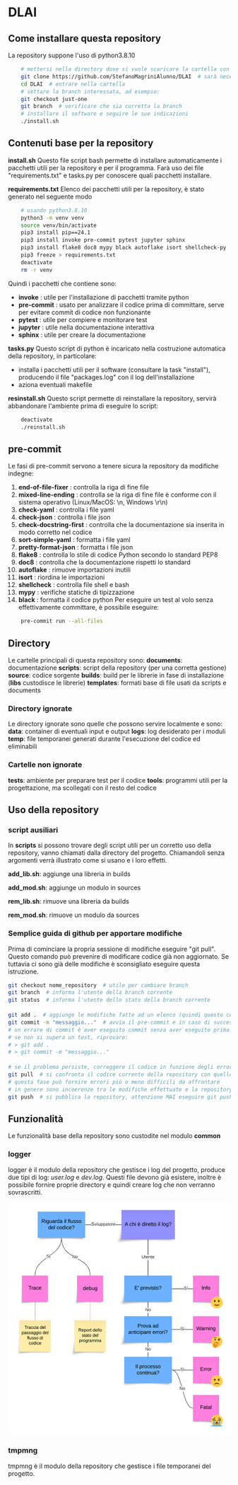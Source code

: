 # DLAI

## Come installare questa repository

La repository suppone l'uso di python3.8.10
~~~bash
    # mettersi nella directory dove si vuole scaricare la cartella con dentro la repository
    git clone https://github.com/StefanoMagriniAlunno/DLAI  # sarà necessario autenticarsi
    cd DLAI  # entrare nella cartella
    # settare la branch interessata, ad esempio:
    git checkout just-one
    git branch  # verificare che sia corretta la branch
    # installare il software e seguire le sue indicazioni
    ./install.sh
~~~

## Contenuti base per la repository

**install.sh**
Questo file script bash permette di installare automaticamente i pacchetti utili per la repository e per il programma.
Farà uso dei file "requirements.txt" e tasks.py per conoscere quali pacchetti installare.

**requirements.txt**
Elenco dei pacchetti utili per la repository, è stato generato nel seguente modo
~~~bash
    # usando python3.8.10
    python3 -m venv venv
    source venv/bin/activate
    pip3 install pip==24.1
    pip3 install invoke pre-commit pytest jupyter sphinx
    pip3 install flake8 doc8 mypy black autoflake isort shellcheck-py
    pip3 freeze > requirements.txt
    deactivate
    rm -r venv
~~~
Quindi i pacchetti che contiene sono:
-   **invoke** : utile per l'installazione di pacchetti tramite python
-   **pre-commit** : usato per analizzare il codice prima di committare, serve per evitare commit di codice non funzionante
-   **pytest** : utile per compiere e monitorare test
-   **jupyter** : utile nella documentazione interattiva
-   **sphinx** : utile per creare la documentazione

**tasks.py**
Questo script di python è incaricato nella costruzione automatica della repository, in particolare:

-   installa i pacchetti utili per il software (consultare la task "install"), producendo il file "packages.log" con il log dell'installazione
-   aziona eventuali makefile

**resinstall.sh**
Questo script permette di reinstallare la repository, servirà abbandonare l'ambiente prima di eseguire lo script:
~~~bash
    deactivate
    ./reinstall.sh
~~~

## pre-commit
Le fasi di pre-commit servono a tenere sicura la repository da modifiche indegne:
1. **end-of-file-fixer** : controlla la riga di fine file
2. **mixed-line-ending** : controlla se la riga di fine file è conforme con il sistema operativo (Linux/MacOS: \n, Windows \r\n)
3. **check-yaml** : controlla i file yaml
4. **check-json** : controlla i file json
5. **check-docstring-first** : controlla che la documentazione sia inserita in modo corretto nel codice
6. **sort-simple-yaml** : formatta i file yaml
7. **pretty-format-json** : formatta i file json
8. **flake8** : controlla lo stile di codice Python secondo lo standard PEP8
9. **doc8** : controlla che la documentazione rispetti lo standard
10. **autoflake** : rimuove importazioni inutili
11. **isort** : riordina le importazioni
12. **shellcheck** : controlla file shell e bash
13. **mypy** : verifiche statiche di tipizzazione
14. **black** : formatta il codice python
Per eseguire un test al volo senza effettivamente committare, è possibile eseguire:
~~~bash
    pre-commit run --all-files
~~~

## Directory
Le cartelle principali di questa repository sono:
**documents**: documentazione
**scripts**: script della repository (per una corretta gestione)
**source**: codice sorgente
**builds**: build per le librerie in fase di installazione (**libs** custodisce le librerie)
**templates**: formati base di file usati da scripts e documents

### Directory ignorate
Le directory ignorate sono quelle che possono servire localmente e sono:
**data**: container di eventuali input e output
**logs**: log desiderato per i moduli
**temp**: file temporanei generati durante l'esecuzione del codice ed eliminabili

### Cartelle non ignorate
**tests**: ambiente per preparare test per il codice
**tools**: programmi utili per la progettazione, ma scollegati con il resto del codice


## Uso della repository

### script ausiliari

In **scripts** si possono trovare degli script utili per un corretto uso della repository, vanno chiamati dalla directory del progetto. Chiamandoli senza argomenti verrà illustrato come si usano e i loro effetti.

**add_lib.sh**: aggiunge una libreria in builds

**add_mod.sh**: aggiunge un modulo in sources

**rem_lib.sh**: rimuove una libreria da builds

**rem_mod.sh**: rimuove un modulo da sources

### Semplice guida di github per apportare modifiche

Prima di cominciare la propria sessione di modifiche eseguire "git pull". Questo comando può prevenire di modificare codice già non aggiornato. Se tuttavia ci sono già delle modifiche è sconsigliato eseguire questa istruzione.

~~~bash
git checkout nome_repository  # utile per cambiare branch
git branch  # informa l'utente della branch corrente
git status  # informa l'utente dello stato della branch corrente

git add .  # aggiunge le modifiche fatte ad un elenco (quindi questo comando può essere eseguito molteplici volte)
git commit -m "messaggio..."  # avvia il pre-commit e in caso di successo viene concesso il commit
# un errore di commit è aver eseguito commit senza aver eseguito prima: git add .
# se non si supera un test, riprovare:
# > git add .
# > git commit -m "messaggio..."

# se il problema persiste, correggere il codice in funzione degli errori rilevati
git pull  # si confronta il codice corrente della repository con quello del commit
# questa fase può fornire errori più o meno difficili da affrontare
# in genere sono incoerenze tra le modifiche effettuate e la repository pubblicata
git push  # si pubblica la repository, attenzione MAI eseguire git push oltrepassando git pull
~~~

## Funzionalità

Le funzionalità base della repository sono custodite nel modulo **common**

### logger

logger è il modulo della repository che gestisce i log del progetto, produce due tipi di log: *user.log* e *dev.log*.
Questi file devono già esistere, inoltre è possibile fornire proprie directory e quindi creare log che non verranno sovrascritti.

<img src="assets/log_policy.png" title="Schema policy di log" style="zoom:100%;" />

### tmpmng

tmpmng è il modulo della repository che gestisce i file temporanei del progetto.
